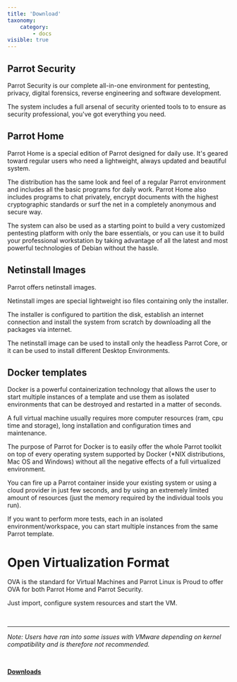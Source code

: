 ```yaml
---
title: 'Download'
taxonomy:
    category:
        - docs
visible: true
---
```


## Parrot Security

Parrot Security is our complete all-in-one environment for pentesting, privacy, digital forensics, reverse engineering and software development.

The system includes a full arsenal of security oriented tools to to ensure as security professional, you've got everything you need.


## Parrot Home

Parrot Home is a special edition of Parrot designed for daily use. It's geared toward regular users who need a lightweight, always updated and beautiful system.

The distribution has the same look and feel of a regular Parrot environment and includes all the basic programs for daily work. Parrot Home also includes programs to chat privately, encrypt documents with the highest cryptographic standards or surf the net in a completely anonymous and secure way.

The system can also be used as a starting point to build a very customized pentesting platform with only the bare essentials, or you can use it to build your professional workstation by taking advantage of all the latest and most powerful technologies of Debian without the hassle.


## Netinstall Images

Parrot offers netinstall images.

Netinstall imges are special lightweight iso files containing only the installer.

The installer is configured to partition the disk, establish an internet connection and install the system from scratch by downloading all the packages via internet.

The netinstall image can be used to install only the headless Parrot Core, or it can be used to install different Desktop Environments.


## Docker templates

Docker is a powerful containerization technology that allows the user to start multiple instances of a template and use them as isolated environments that can be destroyed and restarted in a matter of seconds.

A full virtual machine usually requires more computer resources (ram, cpu time and storage), long installation and configuration times and maintenance.

The purpose of Parrot for Docker is to easily offer the whole Parrot toolkit on top of every operating system supported by Docker (*NIX distributions, Mac OS and Windows) without all the negative effects of a full virtualized environment.

You can fire up a Parrot container inside your existing system or using a cloud provider in just few seconds, and by using an extremely limited amount of resources (just the memory required by the individual tools you run).

If you want to perform more tests, each in an isolated environment/workspace, you can start multiple instances from the same Parrot template.

# Open Virtualization Format

OVA is the standard for Virtual Machines and Parrot Linux is Proud to offer OVA for both Parrot Home and Parrot Security.

Just import, configure system resources and start the VM.

&nbsp;

---

*Note: Users have ran into some issues with VMware depending on kernel compatibility and is therefore not recommended.*

&nbsp;

[__Downloads__](https://www.parrotsec.org/download.php)
